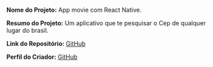 **Nome do Projeto:** App movie com React Native.

**Resumo do Projeto:** Um aplicativo que te pesquisar o Cep de qualquer lugar do brasil.

**Link do Repositório:** [GitHub](https://github.com/Milena-MM/buscaCep)

**Perfil do Criador:** [GitHub](hhttps://github.com/Milena-MM) 
